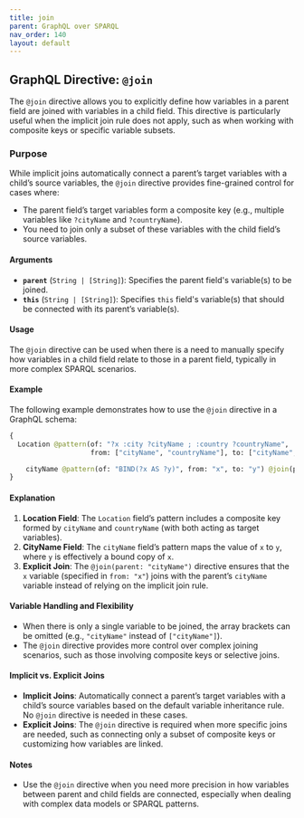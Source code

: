 ```yaml
---
title: join
parent: GraphQL over SPARQL
nav_order: 140
layout: default
---
```


## GraphQL Directive: `@join`

The `@join` directive allows you to explicitly define how variables in a parent field are joined with variables in a child field. This directive is particularly useful when the implicit join rule does not apply, such as when working with composite keys or specific variable subsets.

### Purpose

While implicit joins automatically connect a parent’s target variables with a child’s source variables, the `@join` directive provides fine-grained control for cases where:
- The parent field’s target variables form a composite key (e.g., multiple variables like `?cityName` and `?countryName`).
- You need to join only a subset of these variables with the child field’s source variables.

#### Arguments

- **`parent`** (`String | [String]`): Specifies the parent field's variable(s) to be joined.
- **`this`** (`String | [String]`): Specifies `this` field's variable(s) that should be connected with its parent’s variable(s).

#### Usage

The `@join` directive can be used when there is a need to manually specify how variables in a child field relate to those in a parent field, typically in more complex SPARQL scenarios.

#### Example

The following example demonstrates how to use the `@join` directive in a GraphQL schema:

```graphql
{
  Location @pattern(of: "?x :city ?cityName ; :country ?countryName",
                    from: ["cityName", "countryName"], to: ["cityName", "countryName"]) {

    cityName @pattern(of: "BIND(?x AS ?y)", from: "x", to: "y") @join(parent: "cityName")
}
```

#### Explanation

1. **Location Field**: The `Location` field’s pattern includes a composite key formed by `cityName` and `countryName` (with both acting as target variables).
2. **CityName Field**: The `cityName` field’s pattern maps the value of `x` to `y`, where `y` is effectively a bound copy of `x`.
3. **Explicit Join**: The `@join(parent: "cityName")` directive ensures that the `x` variable (specified in `from: "x"`) joins with the parent’s `cityName` variable instead of relying on the implicit join rule.

#### Variable Handling and Flexibility

- When there is only a single variable to be joined, the array brackets can be omitted (e.g., `"cityName"` instead of `["cityName"]`).
- The `@join` directive provides more control over complex joining scenarios, such as those involving composite keys or selective joins.

#### Implicit vs. Explicit Joins

- **Implicit Joins**: Automatically connect a parent’s target variables with a child’s source variables based on the default variable inheritance rule. No `@join` directive is needed in these cases.
- **Explicit Joins**: The `@join` directive is required when more specific joins are needed, such as connecting only a subset of composite keys or customizing how variables are linked.

#### Notes

- Use the `@join` directive when you need more precision in how variables between parent and child fields are connected, especially when dealing with complex data models or SPARQL patterns.


